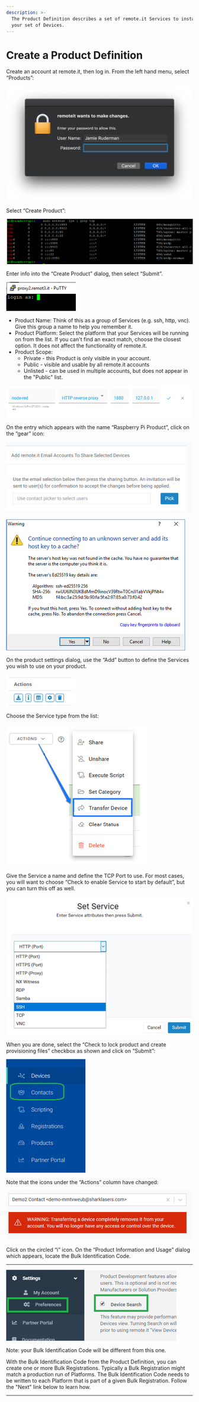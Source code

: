 ```yaml
---
description: >-
  The Product Definition describes a set of remote.it Services to install on
  your set of Devices.
---
```


# Create a Product Definition

Create an account at remote.it, then log in.  From the left hand menu, select “Products”:

![](../../.gitbook/assets/image%20%2887%29.png)

Select “Create Product”:

![](../../.gitbook/assets/image%20%2865%29.png)

Enter info into the “Create Product” dialog, then select “Submit”.

![](../../.gitbook/assets/image%20%28133%29.png)

* Product Name: Think of this as a group of Services \(e.g. ssh, http, vnc\).  Give this group a name to help you remember it.
* Product Platform: Select the platform that your Services will be running on from the list.  If you can't find an exact match, choose the closest option.  It does not affect the functionality of remote.it.
* Product Scope: 
  * Private - this Product is only visible in your account.
  * Public - visible and usable by all remote.it accounts
  * Unlisted - can be used in multiple accounts, but does not appear in the "Public" list.

![](../../.gitbook/assets/image%20%28382%29.png)

On the entry which appears with the name “Raspberry Pi Product”, click on the “gear” icon:

![](../../.gitbook/assets/image%20%2863%29.png)

![](../../.gitbook/assets/image%20%28249%29.png)

On the product settings dialog, use the “Add” button to define the Services you wish to use on your product.  

![](../../.gitbook/assets/image%20%28303%29.png)

Choose the Service type from the list:

![](../../.gitbook/assets/image%20%28359%29.png)

Give the Service a name and define the TCP Port to use.  For most cases, you will want to choose “Check to enable Service to start by default”, but you can turn this off as well.

![](../../.gitbook/assets/image%20%28380%29.png)

When you are done, select the “Check to lock product and create provisioning files” checkbox as shown and click on “Submit”:

![](../../.gitbook/assets/image%20%28289%29.png)

Note that the icons under the “Actions” column have changed:

![](../../.gitbook/assets/image%20%28413%29.png)

Click on the circled “i” icon.  On the “Product Information and Usage” dialog which appears, locate the Bulk Identification Code.  
****

![](../../.gitbook/assets/image%20%28293%29.png)

Note: your Bulk Identification Code will be different from this one.  

With the Bulk Identification Code from the Product Definition, you can create one or more Bulk Registrations.  Typically a Bulk Registration might match a production run of Platforms.  The Bulk Identification Code needs to be written to each Platform that is part of a given Bulk Registration.  Follow the "Next" link below to learn how.  
****

